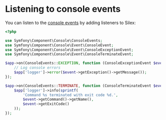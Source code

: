 
# Listening to console events

You can listen to the [console events](http://symfony.com/doc/current/components/console/events.html)
by adding listeners to Silex:

```php
<?php

use Symfony\Component\Console\ConsoleEvents;
use Symfony\Component\Console\Event\ConsoleEvent;
use Symfony\Component\Console\Event\ConsoleExceptionEvent;
use Symfony\Component\Console\Event\ConsoleTerminateEvent;

$app->on(ConsoleEvents::EXCEPTION, function (ConsoleExceptionEvent $event) use ($app) {
    // Log console errors
    $app['logger']->error($event->getException()->getMessage());
});

$app->on(ConsoleEvents::TERMINATE, function (ConsoleTerminateEvent $event) use ($app) {
    $app['logger']->info(sprintf(
        'Command %s terminated with exit code %d.',
        $event->getCommand()->getName(),
        $event->getExitCode()
    ));
});
```
